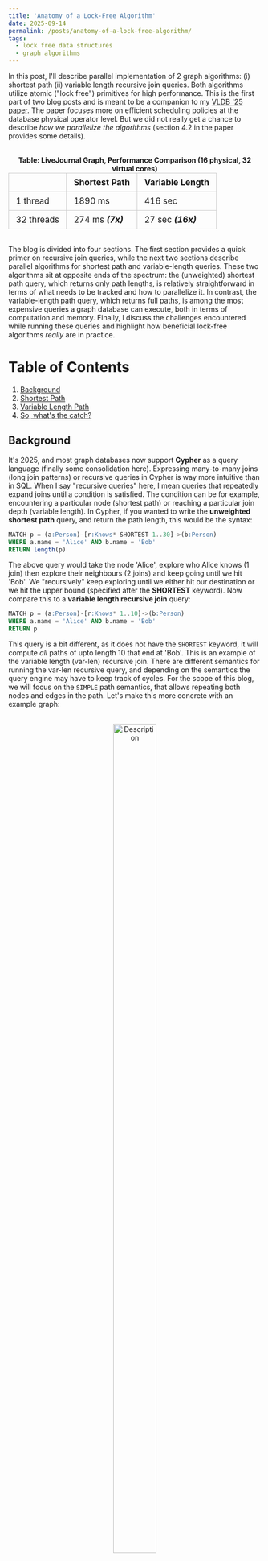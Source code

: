 ```yaml
---
title: 'Anatomy of a Lock-Free Algorithm'
date: 2025-09-14
permalink: /posts/anatomy-of-a-lock-free-algorithm/
tags:
  - lock free data structures
  - graph algorithms
---
```


In this post, I'll describe parallel implementation of 2 graph algorithms: (i) shortest path (ii) variable length
recursive join queries. Both algorithms utilize atomic ("lock free") primitives for high performance. This is the first 
part of two blog posts and is meant to be a companion to my [VLDB '25 paper](https://arxiv.org/abs/2508.19379). The paper focuses more on efficient
scheduling policies at the database physical operator level. But we did not really get a chance to describe _how we
parallelize the algorithms_ (section 4.2 in the paper provides some details).


<br>
<div style="display: flex; gap: 3rem; justify-content: center;">

  <div style="text-align: center;">
    <strong>Table: LiveJournal Graph, Performance Comparison (16 physical, 32 virtual cores)</strong>
    <table style="border-collapse: collapse; margin: 0 auto; font-size: 1.05rem;">
      <thead>
        <tr>
          <th style="border: 1px solid #ccc; padding: 8px 14px; text-align: center;"></th>
          <th style="border: 1px solid #ccc; padding: 8px 14px; text-align: center;">Shortest Path</th>
          <th style="border: 1px solid #ccc; padding: 8px 14px; text-align: center;">Variable Length</th>
        </tr>
      </thead>
      <tbody>
        <tr>
          <td style="border: 1px solid #ccc; padding: 8px 14px;">1 thread</td>
          <td style="border: 1px solid #ccc; padding: 8px 14px;">1890 ms</td>
          <td style="border: 1px solid #ccc; padding: 8px 14px;">416 sec</td>
        </tr>
        <tr>
          <td style="border: 1px solid #ccc; padding: 8px 14px;">32 threads</td>
          <td style="border: 1px solid #ccc; padding: 8px 14px;">274 ms <strong><em>(7x)</em></strong></td>
          <td style="border: 1px solid #ccc; padding: 8px 14px;">27 sec <strong><em>(16x)</em></strong></td>
        </tr>
      </tbody>
    </table>
  </div>
</div>
<br>

The blog is divided into four sections. The first section provides a quick primer on recursive join queries, while the
next two sections describe parallel algorithms for shortest path and variable-length queries. These two algorithms sit
at opposite ends of the spectrum: the (unweighted) shortest path query, which returns only path lengths, is relatively
straightforward in terms of what needs to be tracked and how to parallelize it. In contrast, the variable-length path 
query, which returns full paths, is among the most expensive queries a graph database can execute, both in terms of 
computation and memory. Finally, I discuss the challenges encountered while running these queries and highlight how 
beneficial lock-free algorithms _really_ are in practice.

# Table of Contents
1. [Background](#Background)
2. [Shortest Path](#shortest-path)
3. [Variable Length Path](#variable-length-path)
4. [So, what's the catch?](#so-whats-the-catch)


## Background

It's 2025, and most graph databases now support **Cypher** as a query language (finally some consolidation here).
Expressing many-to-many joins (long join patterns) or recursive queries in Cypher is way more intuitive than in SQL.
When I say "recursive queries" here, I mean queries that repeatedly expand joins until a condition is satisfied.
The condition can be for example, encountering a particular node (shortest path) or reaching a particular join depth (variable length).
In Cypher, if you wanted to write the **unweighted shortest path** query, and return the path length, this would be the syntax:

```sql
MATCH p = (a:Person)-[r:Knows* SHORTEST 1..30]->(b:Person)
WHERE a.name = 'Alice' AND b.name = 'Bob'  
RETURN length(p)
```

The above query would take the node 'Alice', explore who Alice knows (1 join) then explore their neighbours (2 joins) and keep
going until we hit 'Bob'. We "recursively" keep exploring until we either hit our destination or we hit the upper bound 
(specified after the **SHORTEST** keyword). Now compare this to a **variable length recursive join** query:

```sql
MATCH p = (a:Person)-[r:Knows* 1..10]->(b:Person)    
WHERE a.name = 'Alice' AND b.name = 'Bob'  
RETURN p
```

This query is a bit different, as it does not have the `SHORTEST` keyword, it will compute _all_ paths of upto length 10 
that end at 'Bob'. This is an example of the variable length (var-len) recursive join. There are different semantics for
running the var-len recursive query, and depending on the semantics the query engine may have to keep track of cycles.
For the scope of this blog, we will focus on the `SIMPLE` path semantics, that allows repeating both nodes and edges in 
the path. Let's make this more concrete with an example graph:

<br>
<div style="text-align: center;">
  <figure style="display: inline-block; margin: 0;">
    <img src="/images/graph.png" alt="Description" style="width: 65%;" />
    <figcaption style="text-align: center; font-size: 1.1rem;"><strong>Figure a</strong>: Example Graph</figcaption>
  </figure>
</div>
<br>

If a user ran the **SHORTEST** path query from node (1) to node (4), the result would return the path:
`(1)-[e1]->(2)-[e3]->(4)`. If we need all the shortest paths, we could specify **ALL SHORTEST** in our query
and get back `(1)-[e2]->(3)-[e4]->(4)` as well. Now if we ran the var-len recursive query between (1) and (4),
with `SIMPLE` path semantic, the paths returned would be `(1)-[e1]->(2)-[e3]->(4)`, `(1)-[e1]->(2)-[e5]->(1)-[e1]->(2)-[e3]->(4)`
and so on until the upper bound of the query is reached. Since there is a cycle in the graph, the query engine would
have to keep track of the cycles unlike the shortest path query that visits every node only once.

Now that we have the background about different recursive joins, let's look at the implementation of the parallel lock-free
algorithms.

## Shortest Path

The Cypher query we're trying to parallelize here is:

```sql
MATCH p = (a:Person)-[r:Knows* SHORTEST 1..30]->(b:Person)
WHERE a.name = 'Alice'
RETURN length(p)
```

Since we are computing the unweighted shortest path, the appropriate algorithm is the classic breadth-first search (BFS).
In the single-threaded setting, BFS is naturally implemented with a queue that tracks the current BFS level.
In the parallel setting, however, the algorithm follows the [bulk synchronous parallel](https://en.wikipedia.org/wiki/Bulk_synchronous_parallel)
(BSP) paradigm. The key idea is to have multiple threads explore the current frontier in parallel, while keeping track of
which nodes have already been visited. Execution proceeds level by level: each thread is assigned a partition of the
current frontier and expands all neighbors of the nodes within its partition. Once all threads complete their assigned work, they synchronize at a barrier, swap
the current and next frontiers, and continue to the next BFS level.

<br>
<div style="text-align: center;">
  <figure style="display: inline-block; margin: 0;">
    <img src="/images/parallel_bfs.png" alt="Description" style="width: 65%;" />
    <figcaption style="text-align: center; font-size: 1.1rem;"><strong>Figure b</strong>: Parallel BFS Overview</figcaption>
  </figure>
</div>
<br>

Let's outline the data structures required for our BFS algorithm:

(i) a _global_ data structure, to track which nodes were visited already (`global_visited`)     
(ii) a _global_ data structure, to keep track of nodes in the current BFS level (`curr_frontier`)     
(iii) a _global_ data structure, to keep track of path lengths of destination nodes (`path_length`)   

The most straightforward representation for (i)–(iii) is a set of arrays of size equal to the number of nodes in the graph.
Updates must be visible across all threads, which we achieve using atomic operations.
In addition, we require a data structure to hold the nodes discovered during the current level expansion, which will 
form the next frontier. For this, we use another array (`next_frontier`) and simply swap pointers between `curr_frontier`
and `next_frontier` during the barrier phase. As threads traverse each level, their reads and writes to these shared 
structures must remain consistent. One naïve approach would be to protect each array (or buckets within them) with locks,
but this would severely degrade parallel performance. Instead, we rely on atomic primitives— compare_and_exchange 
(also known as compare_and_swap, or CAS), along with atomic load and store—to provide lightweight, fine-grained synchronization. 

<br>
<div style="text-align: center;">
  <figure style="display: inline-block; margin: 0;">
    <img src="/images/sp_cas_parallel.png" alt="Description" style="width: 65%;" />
    <figcaption style="text-align: center; font-size: 1.1rem;"><strong>Figure c</strong>: Concurrent Access by Threads</figcaption>
  </figure>
</div>
<br>

Consider the above scenario, where **Thread 1** and **Thread 2** encounter the same neighbour while expanding nodes from
their respective partitions. Each thread will first check whether the neighbor has already been visited by reading its
state from the `global_visited` array. If it is unvisited, both will attempt to mark it as visited. To make this safe,
the read is performed using `atomic_load`. To guarantee that only one thread successfully updates the state, we use an
`atomic_cas` (compare-and-swap) operation. The thread that "wins" the CAS proceeds to record the path length and mark the
neighbor as part of the next frontier.

The pseudocode for this routine is shown below:

```c++
visited_nbrs(nbr_node) {
    state = atomic_read(global_visited[nbr_node])
    if (state == NOT_VISITED) {
        if (atomic_cas(&global_visited[nbr_node], state, VISITED) {
           atomic_store(&next_frontier[nbr_node], 1)
           atomic_store(&path_length[nbr_node], current_level + 1)
        }
    }
}
```

Each thread applies this subroutine to all neighbors until its frontier partition is exhausted. This simple lock-free
design ensures correctness under concurrency and scales effectively with additional threads. In the next section, I'll
describe how we extend this approach to handle the more complex variable-length path queries.

## Variable Length Path

The Cypher query we're trying to parallelize here is:

```sql
MATCH p = (a:Person)-[r:Knows* 1..10]->(b:Person)
WHERE a.name = 'Alice'
RETURN p
```

To evaluate this query efficiently, we require the same parallel BFS traversal described in the previous section.
Unlike the shortest-path query, however, the var-length path query introduces _cycles_: the same node can reappear at
multiple BFS levels, and we must keep track of these repeated occurrences.

To see why this matters, let’s revisit our example graph:

<br>
<div style="text-align: center;">
  <figure style="display: inline-block; margin: 0;">
    <img src="/images/graph.png" alt="Description" style="width: 65%;" />
    <figcaption style="text-align: center;"></figcaption>
  </figure>
</div>
<br>

Let's enumerate what each BFS level would look like, starting from the source node `(1)`:

```
Level 0: (1)
Level 1: (2), (3)
Level 2: (1), (4)
Level 3: (2), (3)
...
```

We notice that the same node can occur at multiple BFS levels. This means that associating each node with a 
single level or length is no longer sufficient. On top of that, this query doesn't just return nodes—it returns _paths_.
Let's enumerate the paths of different lengths starting from node `(1)`:

```
Length 1: (1)-[e1]->(2), (1)-[e2]->(3)
Length 2: (1)-[e1]->(2)-[e3]->(4), (1)-[e2]->(3)-[e4]->(4), (1)-[e1]->(2)-[e5]->(1)
Length 3: (1)-[e1]->(2)-[e5]->(1)-[e1]->(2), (1)-[e1]->(2)-[e5]->(1)-[e2]->(3)
...
```

When we start to enumerate the paths, a significant amount of **_redundancy_** becomes apparent. Nodes with multiple 
outgoing edges are duplicated across all paths they participate in, leading to repeated work and large intermediate results.
The goal, therefore, is to avoid _materializing these intermediate paths_ in full: each repeated node should be stored
only once, with paths referencing it as needed. 
Consider representing all nodes in the graph as an array, and map the paths of `Length 1` onto this structure:

<br>
<figure>
  <img src="/images/var_len_len_1.png" alt="Description" style="width: 65%;" />
  <figcaption style="text-align: left;"></figcaption>
</figure>
<br>

Each position in the array points to a block that contains information such as which BFS level it was encountered at,
and the (edge ID, source node ID) that led to this node. When we visualize the paths one level deeper:

<br>
<div style="text-align: center;">
  <figure style="display: inline-block; margin: 0;">
    <img src="/images/var_len_len_2.png" alt="Description" style="width: 65%;" />
    <figcaption style="text-align: center; font-size: 1.1rem;"></figcaption>
  </figure>
</div>
<br>

This representation avoids repeating `Node (2)` while keeping track of the 2 paths of `Length 2` that start from it.
This is useful in practice, especially when having to keep track of paths with cycles because it gives us a way to extract
the paths when needed, but also avoids repeating nodes that are part of multiple paths at the same level. We can easily
determine the paths by backtracking from the destination node to the source node using the (edge ID, source node ID) information
stored in each block. We define 2 structs to store the information encapsulated in the blocks:

```c++
struct EdgeList {
    offset_t edge_offset
    EdgeListAndLevel* src
    EdgeList* next
}

struct EdgeListAndLevel {
    uint8_t bfs_level
    EdgeListAndLevel *next_level
    EdgeList* top
}
```

The `EdgeListAndLevel` struct keeps track of specific levels where a node was encountered, a pointer to the next
(lower) level and a pointer to the list of edges through which the node was encountered at this level. The `EdgeList` struct
keeps track of the edge offset (ID) and a pointer to the source node's `EdgeListAndLevel` struct. Essentially, this is
a linked list that grows two ways - vertically (BFS levels) and horizontally (all edges at a level). The flow chart for
the algorithm works is as follows:

<br>
<div style="text-align: center;">
  <figure style="display: inline-block; margin: 0;">
    <img src="/images/var_len_cas_parallel.png" alt="Description" style="width: 65%;" />
    <figcaption style="text-align: center;"></figcaption>
  </figure>
</div>
<br>

This is sufficiently complex, so let's break it down step by step:

1. Each Thread explores its partition of the current BFS level / frontier as before
2. Unlike shortest path, in var-len queries nodes need not be marked visited only once, and can be visited multiple
   times at different levels. We still use the `global_visited` array to mark if a node is visited at least once by 
   any Thread and reset at the end of a BFS level (`NOT_VISITED` changed to `VISITED`). This is step `(1)` in the
   flow chart.
3. Now we need to check if the node was already encountered at the current BFS level. This is step `(2)` in the flow chart.
   If it was not, we create a new `EdgeListAndLevel` struct for this level and try to insert it into the linked list
   of levels for this node using an `atomic_cas` operation. If we succeed, we proceed to step `(3)`. If we fail,
   it means another Thread already inserted a struct for this level concurrently. The Threads delete the struct they created
   and read the correct `EdgeListAndLevel` from the node position in the array.
4. In step `(3)`, we create a new `EdgeList` struct for the edge that led to this node and try to insert it into the linked list of edges
   for this level using an `atomic_cas` operation. If we succeed, we are done processing this neighbour. If we fail, it means another Thread inserted an edge concurrently,
   so we read the updated `top` head pointer of the `EdgeListAndLevel` block and try again until we succeed. This is step `(4)` in the flow chart.
5. Once all neighbours of all nodes in the current frontier are processed, we hit the barrier, swap the frontiers and move to the next BFS level.

Step `(3)` can be slightly optimized by reducing the number of memory allocations. Instead of allocating a new `EdgeList` struct for every neighbour,
we can make a single large allocation for the entire partition of neighbours that a Thread is processing and make the 
`EdgeList` structs point to the appropriate offset in this large allocation. We call these large `EdgeList` allocations
`EdgeListSegments`. For storing the `EdgeListAndLevel` structs per node, we use an array of pointers of size 
_(total nodes)_ in the graph, and perform atomic operations to ensure all updates are visible to every thread. 
The pseudocode for processing each neighbour is as follows:

```c++
visited_nbrs(nbr_node, nbr_offset, edge_offset, src_node_level) {
    
    // Step (1) in flow chart
    state = atomic_read(global_visited[nbr_node])
    if (state == NOT_VISITED) {
        if (atomic_cas(&global_visited[nbr_node], state, VISITED)) {
            atomic_store(&next_frontier[nbr_node], 1)
        }
    }

    // Step (2) in flow chart
    node_level = NodeEdgeListAndLevels[nbr_node]
    if (node_level == NULL || node_level.bfs_level != current_level) {
        new_level = new EdgeListAndLevel(current_level, node_level, NULL)
        if (!atomic_cas(&NodeEdgeListAndLevels[nbr_node], node_level, new_level)) {
            delete new_level
            node_level = atomic_load(&NodeEdgeListAndLevels[nbr_node])
        } else {
            node_level = new_level
        }
    }
    
    // Step (3) in flow chart
    EdgeListSegment.edge_list_block[nbr_offset].edge_offset = edge_offset
    EdgeListSegment.edge_list_block[nbr_offset].src = src_node_level
    curr_top = atomic_load(&node_level.top)
    EdgeListSegment.edge_list_block[nbr_offset].next = curr_top
    
    // Step (4) in flow chart
    while (!atomic_cas(&node_level.top, curr_top, &EdgeListSegment.edge_list_block[nbr_offset])) {
        curr_top = atomic_load(&node_level.top)
        EdgeListSegment.edge_list_block[nbr_offset].next = curr_top
    }
}
```

This covers technical details of the lock-free variable length query algorithm for returning paths. Now lets look at some
of the caveats of these techniques and what challenges we faced while implementing these algorithms in practice.

## So, what's the catch?

I just described two "fancy" algorithms that are fast, lock-free and scale well with more threads. But what's the catch ?
Are there any drawbacks to these techniques ? There's quite a few actually, and I'll go through them one by one:

- **Memory Consumption**: If it was not clear already, both algorithms use a lot of large arrays of size _(total nodes)_
  in the graph. This is not a problem for small graphs, but for large graphs with billions of nodes, this can be a problem. 
  Some of the arrays can be optimized to be bitmaps such as the `global_visited` and `next_Frontier` array, but others 
  such as the `NodeEdgeListAndLevels` array store a pointer per node which cannot be reduced. The problem with using 
  bitmaps is that atomic operations on bits are not natively supported by hardware, so we have to use `atomic_cas` on 
  the entire byte / word, leading to more contention. The variable length query uses a lot more memory because of the 
  linked list structures it maintains per node that grows vertically and horizontally.

- **Memory Allocations**: The var-length query algorithm needs to allocate a lot of small structures 
  (`EdgeListAndLevel`, `EdgeList`) during traversal. Even with the optimization of allocating large segments,
  to reduce the `EdgeList` allocations, the number of allocations remains high due to a new allocation needed per node
  for every level it is encountered (the `EdgeListAndLevel` struct block). 

  We initially benchmarked our var-length algorithm in Kùzu on the `LiveJournal` graph, on a machine with 16 physical cores
  (32 virtual cores) for the following query:

```sql
    MATCH (a:lj_node)-[r:lj_rel* 1..5]->(b:lj_node) 
    WHERE a.id < 50 AND b.id > 4847070
    RETURN r;
```

  The query searches for paths upto a depth of 5, for 50 sources and 500 destinations and returns all paths. The result 
  set contains 138,471 paths. We ran this query with the standard `malloc` allocator and compared it to `jemalloc` (a
  high performance memory allocator) for comparison:

<br>
<div style="display: flex; gap: 3rem; justify-content: center;">

  <div style="text-align: center;">
    <strong>Table 1. Runtime</strong>
    <table style="border-collapse: collapse; margin: 0 auto; font-size: 1.05rem;">
      <thead>
        <tr>
          <th style="border: 1px solid #ccc; padding: 8px 14px;"></th>
          <th style="border: 1px solid #ccc; padding: 8px 14px;">malloc</th>
          <th style="border: 1px solid #ccc; padding: 8px 14px;">jemalloc</th>
        </tr>
      </thead>
      <tbody>
        <tr>
          <td style="border: 1px solid #ccc; padding: 8px 14px;">Cold Run</td>
          <td style="border: 1px solid #ccc; padding: 8px 14px;">58 seconds</td>
          <td style="border: 1px solid #ccc; padding: 8px 14px;">27 seconds</td>
        </tr>
        <tr>
          <td style="border: 1px solid #ccc; padding: 8px 14px;">Warm Run</td>
          <td style="border: 1px solid #ccc; padding: 8px 14px;">30 seconds</td>
          <td style="border: 1px solid #ccc; padding: 8px 14px;">26 seconds</td>
        </tr>
      </tbody>
    </table>
  </div>

  <div style="text-align: center;">
    <strong>Table 2. Memory Usage</strong>
    <table style="border-collapse: collapse; margin: 0 auto; font-size: 1.05rem;">
      <thead>
        <tr>
          <th style="border: 1px solid #ccc; padding: 8px 14px;"></th>
          <th style="border: 1px solid #ccc; padding: 8px 14px;">malloc</th>
          <th style="border: 1px solid #ccc; padding: 8px 14px;">jemalloc</th>
        </tr>
      </thead>
      <tbody>
        <tr>
          <td style="border: 1px solid #ccc; padding: 8px 14px;">Peak</td>
          <td style="border: 1px solid #ccc; padding: 8px 14px;">75 GB</td>
          <td style="border: 1px solid #ccc; padding: 8px 14px;">47 GB</td>
        </tr>
        <tr>
          <td style="border: 1px solid #ccc; padding: 8px 14px;">Post-Query</td>
          <td style="border: 1px solid #ccc; padding: 8px 14px;">70 GB</td>
          <td style="border: 1px solid #ccc; padding: 8px 14px;">11 GB</td>
        </tr>
      </tbody>
    </table>
  </div>

</div>
<br>

With `jemalloc` the cold start runtime is **2x faster** and peak memory usage is **1.6x lower**. The post-query memory footprint
is way lower with `jemalloc` because it returns memory to the OS more aggressively than standard `malloc`, which does not
release memory back to the OS. The key takeaway here is that **_using a high performance memory allocator is crucial
for this algorithm and lock-free algorithms in general to be performant in practice_**. You can write the most optimal
lock-free algorithm, but if your memory allocator is not up to the task, you will not see the benefits in practice.

There's a simple way to reduce the memory consumption of both algorithms, by reducing the concurrency level.
When we limit the number of concurrent sources running in parallel to only 1 src node, the same query runs in **62 seconds**
and consumes _only 5 GB peak memory_ (using `jemalloc`). The trade-off here is that the runtime is 2.3x slower.



